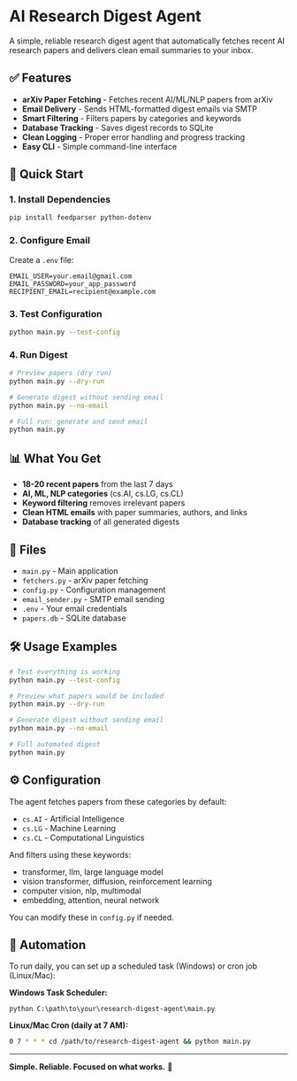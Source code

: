 # AI Research Digest Agent

A simple, reliable research digest agent that automatically fetches recent AI research papers and delivers clean email summaries to your inbox.

## ✅ Features

- **arXiv Paper Fetching** - Fetches recent AI/ML/NLP papers from arXiv
- **Email Delivery** - Sends HTML-formatted digest emails via SMTP  
- **Smart Filtering** - Filters papers by categories and keywords
- **Database Tracking** - Saves digest records to SQLite
- **Clean Logging** - Proper error handling and progress tracking
- **Easy CLI** - Simple command-line interface

## 🚀 Quick Start

### 1. Install Dependencies
```bash
pip install feedparser python-dotenv
```

### 2. Configure Email
Create a `.env` file:
```env
EMAIL_USER=your.email@gmail.com
EMAIL_PASSWORD=your_app_password
RECIPIENT_EMAIL=recipient@example.com
```

### 3. Test Configuration
```bash
python main.py --test-config
```

### 4. Run Digest
```bash
# Preview papers (dry run)
python main.py --dry-run

# Generate digest without sending email
python main.py --no-email

# Full run: generate and send email
python main.py
```

## 📊 What You Get

- **18-20 recent papers** from the last 7 days
- **AI, ML, NLP categories** (cs.AI, cs.LG, cs.CL)
- **Keyword filtering** removes irrelevant papers
- **Clean HTML emails** with paper summaries, authors, and links
- **Database tracking** of all generated digests

## 📁 Files

- `main.py` - Main application
- `fetchers.py` - arXiv paper fetching
- `config.py` - Configuration management
- `email_sender.py` - SMTP email sending
- `.env` - Your email credentials
- `papers.db` - SQLite database

## 🛠️ Usage Examples

```bash
# Test everything is working
python main.py --test-config

# Preview what papers would be included  
python main.py --dry-run

# Generate digest without sending email
python main.py --no-email

# Full automated digest
python main.py
```

## ⚙️ Configuration

The agent fetches papers from these categories by default:
- `cs.AI` - Artificial Intelligence
- `cs.LG` - Machine Learning  
- `cs.CL` - Computational Linguistics

And filters using these keywords:
- transformer, llm, large language model
- vision transformer, diffusion, reinforcement learning
- computer vision, nlp, multimodal
- embedding, attention, neural network

You can modify these in `config.py` if needed.

## 🔧 Automation

To run daily, you can set up a scheduled task (Windows) or cron job (Linux/Mac):

**Windows Task Scheduler:**
```
python C:\path\to\your\research-digest-agent\main.py
```

**Linux/Mac Cron (daily at 7 AM):**
```bash
0 7 * * * cd /path/to/research-digest-agent && python main.py
```

---

**Simple. Reliable. Focused on what works.** 🎯
